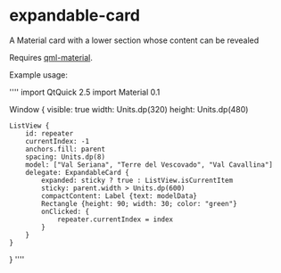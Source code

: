 # expandable-card
A Material card with a lower section whose content can be revealed

Requires [qml-material](http://github.com/papyros/qml-material).

Example usage:

''''
import QtQuick 2.5
import Material 0.1

Window {
    visible: true
    width: Units.dp(320)
    height: Units.dp(480)

    ListView {
        id: repeater
        currentIndex: -1
        anchors.fill: parent
        spacing: Units.dp(8)
        model: ["Val Seriana", "Terre del Vescovado", "Val Cavallina"]
        delegate: ExpandableCard {
            expanded: sticky ? true : ListView.isCurrentItem
            sticky: parent.width > Units.dp(600)
            compactContent: Label {text: modelData}
            Rectangle {height: 90; width: 30; color: "green"}
            onClicked: {
                repeater.currentIndex = index
            }
        }
    }
}
''''
